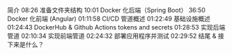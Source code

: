 简介
08:26 准备文件夹结构
10:01 Docker 化后端（Spring Boot）
36:50 Docker 化前端 (Angular)
01:11:58 CI/CD 管道概述
01:22:49 基础设施概述
01:24:43 DockerHub & Github Actions tokens and secrets
01:28:53 实现后端管道
02:10:34 实现前端管道
02:24:32 部署应用程序并测试
02:29:52 结尾 & 接下来是什么？